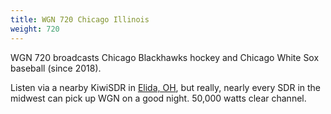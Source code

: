 ```yaml
---
title: WGN 720 Chicago Illinois
weight: 720
---
```

WGN 720 broadcasts Chicago Blackhawks hockey and Chicago White Sox baseball (since 2018).

Listen via a nearby KiwiSDR in [Elida, OH](http://65.29.112.189:8073/?f=720.00amz10),
but really, nearly every SDR in the midwest can pick up WGN on a good night.
50,000 watts clear channel.
